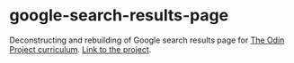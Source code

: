 # google-search-results-page
Deconstructing and rebuilding of Google search results page for [The Odin Project curriculum](http://www.theodinproject.com/courses/web-development-101/lessons/html-css).
[Link to the project](mooniiDev.github.io/google-search-results-page).

